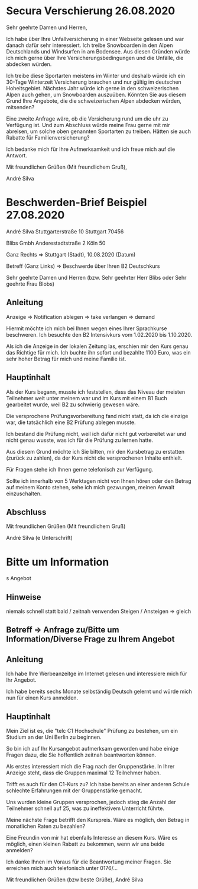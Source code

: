 # Secura Verschierung 26.08.2020

Sehr geehrte Damen und Herren,


Ich habe über Ihre Unfallversicherung in einer Webseite gelesen und war danach dafür sehr interessiert. Ich treibe Snowboarden in den Alpen Deutschlands und Windsurfen in am Bodensee. Aus diesen Gründen würde ich mich gerne über Ihre Versicherungsbedingungen und die Unfälle, die abdecken würden. 

Ich treibe diese Sportarten meistens im Winter und deshalb würde ich ein 30-Tage Winterzeit Versicherung brauchen und nur gültig im deutschen Hoheitsgebiet. Nächstes Jahr würde ich gerne in den schweizerischen Alpen auch gehen, um Snowboarden auszuüben. Könnten Sie aus diesem Grund Ihre Angebote, die die schweizerischen Alpen abdecken würden, mitsenden?


Eine zweite Anfrage wäre, ob die Versicherung rund um die uhr zu Verfügung ist. Und zum Abschluss würde meine Frau gerne mit mir abreisen, um solche oben genannten Sportarten zu treiben. Hätten sie auch Rabatte für Familienversicherung?

Ich bedanke mich für Ihre Aufmerksamkeit und ich freue mich auf die Antwort.

Mit freundlichen Grüßen (Mit freundlichem Gruß),

André Silva

# Beschwerden-Brief Beispiel 27.08.2020

André Silva
Stuttgarterstraße 10
Stuttgart
70456

Blibs Gmbh
Anderestadtstraße 2
Köln
50

Ganz Rechts => Stuttgart (Stadt), 10.08.2020 (Datum)

Betreff (Ganz Links) => Beschwerde über Ihren B2 Deutschkurs

Sehr geehrte Damen und Herren (bzw. Sehr geehrter Herr Blibs oder Sehr geehrte Frau Blobs)

## Anleitung ##

Anzeige => Notification
ablegen => take
verlangen => demand

Hiermit möchte ich mich bei Ihnen wegen eines Ihrer Sprachkurse beschweren. Ich besuchte den B2 Intensivkurs vom 1.02.2020 bis 1.10.2020.

Als ich die Anzeige in der lokalen Zeitung las, erschien mir den Kurs genau das Richtige für mich. Ich buchte ihn sofort und bezahlte 1100 Euro, was ein sehr hoher Betrag für mich und meine Familie ist.

## Hauptinhalt
Als der Kurs begann, musste ich feststellen, dass das Niveau der meisten Teilnehmer weit unter meinem war und im Kurs mit einem B1 Buch gearbeitet wurde, weil B2 zu schwierig gewesen wäre.

Die versprochene Prüfungsvorbereitung fand nicht statt, da ich die einzige war, die tatsächlich eine B2 Prüfung ablegen musste.

Ich bestand die Prüfung nicht, weil ich dafür nicht gut vorbereitet war und nicht genau wusste, was ich für die Prüfung zu lernen hatte.

Aus diesem Grund möchte ich Sie bitten, mir den Kursbetrag zu erstatten (zurück zu zahlen), da der Kurs nicht die versprochenen Inhalte enthielt.

Für Fragen stehe ich Ihnen gerne telefonisch zur Verfügung.

Sollte ich innerhalb von 5 Werktagen nicht von Ihnen hören oder den Betrag auf meinem Konto stehen, sehe ich mich gezwungen, meinen Anwalt einzuschalten.

## Abschluss

Mit freundlichen Grüßen (Mit freundlichem Gruß)

André Silva 
(e Unterschrift)

# Bitte um Information

s Angebot
## Hinweise
niemals schnell statt bald / zeitnah verwenden
Steigen / Ansteigen => gleich

## Betreff => Anfrage zu/Bitte um Information/Diverse Frage zu Ihrem Angebot

## Anleitung
Ich habe Ihre Werbeanzeitge im Internet gelesen und interessiere mich für Ihr Angebot. 

Ich habe bereits sechs Monate selbständig Deutsch gelernt und würde mich nun für einen Kurs anmelden.

## Hauptinhalt
Mein Ziel ist es, die "telc C1 Hochschule" Prüfung zu bestehen, um ein Studium an der Uni Berlin zu beginnen.

So bin ich auf Ihr Kursangebot aufmerksam geworden und habe einige Fragen dazu, die Sie hoffentlich zeitnah beantworten können.

Als erstes interessiert mich die Frag nach der Gruppenstärke. In Ihrer Anzeige steht, dass die Gruppen maximal 12 Teilnehmer haben.

Trifft es auch für den C1-Kurs zu? Ich habe bereits an einer anderen Schule schlechte Erfahrungen mit der Gruppenstärke gemacht.

Uns wurden kleine Gruppen versprochen, jedoch stieg die Anzahl der Teilnehmer schnell auf 25, was zu ineffektivem Unterricht führte.

Meine nächste Frage betrifft den Kurspreis. Wäre es möglich, den Betrag in monatlichen Raten zu bezahlen?

Eine Freundin von mir hat ebenfalls Interesse an diesem Kurs. Wäre es möglich, einen kleinen Rabatt zu bekommen, wenn wir uns beide anmelden?

Ich danke Ihnen im Voraus für die Beantwortung meiner Fragen. Sie erreichen mich auch telefonisch unter 0176/...

Mit freundlichen Grüßen (bzw beste Grüße),
André Silva 
